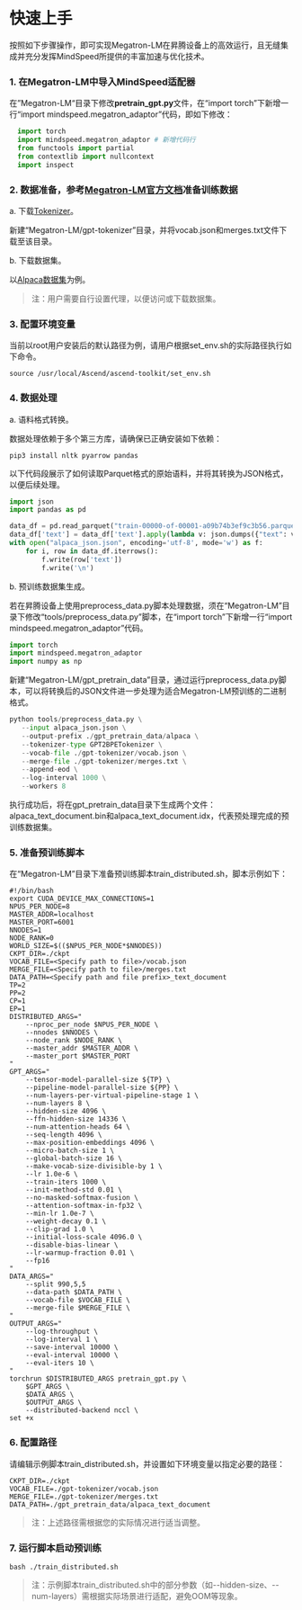 # 快速上手

按照如下步骤操作，即可实现Megatron-LM在昇腾设备上的高效运行，且无缝集成并充分发挥MindSpeed所提供的丰富加速与优化技术。

### 1. 在Megatron-LM中导入MindSpeed适配器

在”Megatron-LM“目录下修改**pretrain_gpt.py**文件，在“import torch”下新增一行“import mindspeed.megatron_adaptor”代码，即如下修改：

  ```Python
    import torch
    import mindspeed.megatron_adaptor # 新增代码行
    from functools import partial
    from contextlib import nullcontext
    import inspect
  ```


### 2. 数据准备，参考[Megatron-LM官方文档](https://github.com/NVIDIA/Megatron-LM?tab=readme-ov-file#datasets)准备训练数据

a. 下载[Tokenizer](https://huggingface.co/Xenova/gpt-3.5-turbo/tree/main)。

新建“Megatron-LM/gpt-tokenizer”目录，并将vocab.json和merges.txt文件下载至该目录。

b. 下载数据集。

以[Alpaca数据集](https://huggingface.co/datasets/tatsu-lab/alpaca/resolve/main/data/train-00000-of-00001-a09b74b3ef9c3b56.parquet)为例。

> 注：用户需要自行设置代理，以便访问或下载数据集。

### 3. 配置环境变量

当前以root用户安装后的默认路径为例，请用户根据set_env.sh的实际路径执行如下命令。

```shell
source /usr/local/Ascend/ascend-toolkit/set_env.sh
```

### 4. 数据处理

a. 语料格式转换。

数据处理依赖于多个第三方库，请确保已正确安装如下依赖：

```shell
pip3 install nltk pyarrow pandas
```

以下代码段展示了如何读取Parquet格式的原始语料，并将其转换为JSON格式，以便后续处理。

```python
import json
import pandas as pd

data_df = pd.read_parquet("train-00000-of-00001-a09b74b3ef9c3b56.parquet")
data_df['text'] = data_df['text'].apply(lambda v: json.dumps({"text": v}))
with open("alpaca_json.json", encoding='utf-8', mode='w') as f:
    for i, row in data_df.iterrows():
        f.write(row['text'])
        f.write('\n')
```

b. 预训练数据集生成。

若在昇腾设备上使用preprocess_data.py脚本处理数据，须在“Megatron-LM”目录下修改“tools/preprocess_data.py”脚本，在“import torch”下新增一行“import mindspeed.megatron_adaptor”代码。

```python
import torch
import mindspeed.megatron_adaptor
import numpy as np
```

新建“Megatron-LM/gpt_pretrain_data”目录，通过运行preprocess_data.py脚本，可以将转换后的JSON文件进一步处理为适合Megatron-LM预训练的二进制格式。

```python
python tools/preprocess_data.py \
   --input alpaca_json.json \
   --output-prefix ./gpt_pretrain_data/alpaca \
   --tokenizer-type GPT2BPETokenizer \
   --vocab-file ./gpt-tokenizer/vocab.json \
   --merge-file ./gpt-tokenizer/merges.txt \
   --append-eod \
   --log-interval 1000 \
   --workers 8
```

执行成功后，将在gpt_pretrain_data目录下生成两个文件：alpaca_text_document.bin和alpaca_text_document.idx，代表预处理完成的预训练数据集。

### 5. 准备预训练脚本

在“Megatron-LM”目录下准备预训练脚本train_distributed.sh，脚本示例如下：
```shell
#!/bin/bash
export CUDA_DEVICE_MAX_CONNECTIONS=1
NPUS_PER_NODE=8
MASTER_ADDR=localhost
MASTER_PORT=6001
NNODES=1
NODE_RANK=0
WORLD_SIZE=$(($NPUS_PER_NODE*$NNODES))
CKPT_DIR=./ckpt
VOCAB_FILE=<Specify path to file>/vocab.json
MERGE_FILE=<Specify path to file>/merges.txt
DATA_PATH=<Specify path and file prefix>_text_document
TP=2
PP=2
CP=1
EP=1
DISTRIBUTED_ARGS="
    --nproc_per_node $NPUS_PER_NODE \
    --nnodes $NNODES \
    --node_rank $NODE_RANK \
    --master_addr $MASTER_ADDR \
    --master_port $MASTER_PORT
"
GPT_ARGS="
    --tensor-model-parallel-size ${TP} \
    --pipeline-model-parallel-size ${PP} \
    --num-layers-per-virtual-pipeline-stage 1 \
    --num-layers 8 \
    --hidden-size 4096 \
    --ffn-hidden-size 14336 \
    --num-attention-heads 64 \
    --seq-length 4096 \
    --max-position-embeddings 4096 \
    --micro-batch-size 1 \
    --global-batch-size 16 \
    --make-vocab-size-divisible-by 1 \
    --lr 1.0e-6 \
    --train-iters 1000 \
    --init-method-std 0.01 \
    --no-masked-softmax-fusion \
    --attention-softmax-in-fp32 \
    --min-lr 1.0e-7 \
    --weight-decay 0.1 \
    --clip-grad 1.0 \
    --initial-loss-scale 4096.0 \
    --disable-bias-linear \
    --lr-warmup-fraction 0.01 \
    --fp16
"
DATA_ARGS="
    --split 990,5,5
    --data-path $DATA_PATH \
    --vocab-file $VOCAB_FILE \
    --merge-file $MERGE_FILE \
"
OUTPUT_ARGS="
    --log-throughput \
    --log-interval 1 \
    --save-interval 10000 \
    --eval-interval 10000 \
    --eval-iters 10 \
"
torchrun $DISTRIBUTED_ARGS pretrain_gpt.py \
    $GPT_ARGS \
    $DATA_ARGS \
    $OUTPUT_ARGS \
    --distributed-backend nccl \
set +x

```

### 6. 配置路径

请编辑示例脚本train_distributed.sh，并设置如下环境变量以指定必要的路径：
```shell
CKPT_DIR=./ckpt
VOCAB_FILE=./gpt-tokenizer/vocab.json
MERGE_FILE=./gpt-tokenizer/merges.txt
DATA_PATH=./gpt_pretrain_data/alpaca_text_document
```
> 注：上述路径需根据您的实际情况进行适当调整。

### 7. 运行脚本启动预训练

```shell
bash ./train_distributed.sh
```

> 注：示例脚本train_distributed.sh中的部分参数（如--hidden-size、--num-layers）需根据实际场景进行适配，避免OOM等现象。
